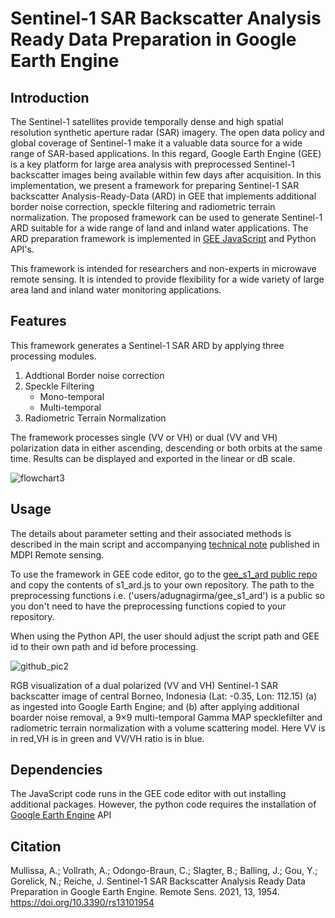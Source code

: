 # Sentinel-1 SAR Backscatter Analysis Ready Data Preparation in Google Earth Engine

## Introduction
The Sentinel-1 satellites provide temporally dense and high spatial resolution synthetic aperture radar (SAR) imagery. The open data policy and global coverage of Sentinel-1 make it a valuable data source for a wide range of SAR-based applications. In this regard, Google Earth Engine (GEE) is a key platform for large area analysis with preprocessed Sentinel-1 backscatter images being available within few days after acquisition.  In this implementation, we present a framework for preparing Sentinel-1 SAR backscatter Analysis-Ready-Data (ARD) in GEE that implements additional border noise correction, speckle filtering and radiometric terrain normalization. The proposed framework can be used to generate Sentinel-1 ARD suitable for a wide range of land and inland water applications. The ARD preparation framework is implemented in [GEE JavaScript](https://code.earthengine.google.com/?accept_repo=users/adugnagirma/gee_s1_ard) and Python API's.

This framework is intended for researchers and non-experts in microwave remote sensing. It is intended to provide flexibility for a wide variety of large area land and inland water monitoring applications.


## Features
This framework generates a Sentinel-1 SAR ARD by applying three processing modules.
1. Addtional Border noise correction
2. Speckle Filtering 
   - Mono-temporal 
   - Multi-temporal 
3. Radiometric Terrain Normalization

The framework processes single (VV or VH) or dual (VV and VH) polarization data in either ascending, descending or both orbits at the same time. Results can be displayed and exported in the linear or dB scale. 


![flowchart3](https://user-images.githubusercontent.com/48068921/117692979-d840e900-b1bd-11eb-8dd4-a1d552071362.png)

## Usage
The details about parameter setting and their associated methods is described in the main script and accompanying [technical note](https://www.mdpi.com/2072-4292/13/10/1954/htm) published in MDPI Remote sensing. 

To use the framework in GEE code editor, go to the [gee_s1_ard public repo](https://code.earthengine.google.com/?accept_repo=users/adugnagirma/gee_s1_ard) and copy the contents of s1_ard.js to your own repository. The path to the preprocessing functions i.e. ('users/adugnagirma/gee_s1_ard') is a public so you don't need to have the preprocessing functions copied to your repository. 

When using the Python API, the user should adjust the script path and GEE id to their own path and id before processing.

![github_pic2](https://user-images.githubusercontent.com/48068921/117958586-75fdfa80-b31b-11eb-9000-d1eed1ebb675.png)

RGB visualization of a dual polarized (VV and VH) Sentinel-1 SAR backscatter image of central Borneo, Indonesia (Lat: -0.35, Lon: 112.15) (a) as ingested into Google Earth Engine; and (b) after applying additional boarder noise removal, a 9×9 multi-temporal Gamma MAP specklefilter and radiometric terrain normalization with a volume scattering model. Here VV is in red,VH is in green and VV/VH ratio is in blue.

## Dependencies
The JavaScript code runs in the GEE code editor with out installing additional packages. However, the python code requires the installation of 
 [Google Earth Engine](https://github.com/google/earthengine-api) API

## Citation

Mullissa, A.; Vollrath, A.; Odongo-Braun, C.; Slagter, B.; Balling, J.; Gou, Y.; Gorelick, N.; Reiche, J. Sentinel-1 SAR Backscatter Analysis Ready Data Preparation in Google Earth Engine. Remote Sens. 2021, 13, 1954. https://doi.org/10.3390/rs13101954 
